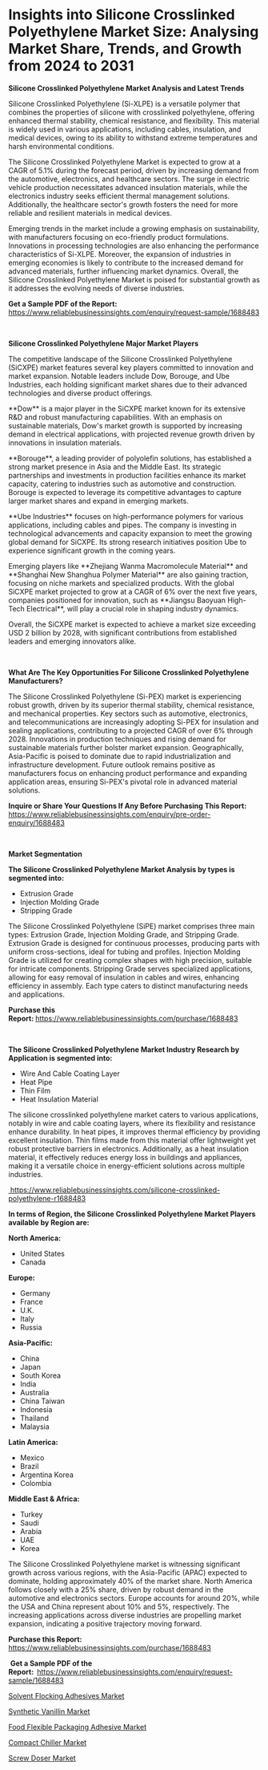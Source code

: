 <p><h1>Insights into Silicone Crosslinked Polyethylene Market Size: Analysing Market Share, Trends, and Growth from 2024 to 2031</h1></p><p><strong>Silicone Crosslinked Polyethylene Market Analysis and Latest Trends</strong></p>
<p><p>Silicone Crosslinked Polyethylene (Si-XLPE) is a versatile polymer that combines the properties of silicone with crosslinked polyethylene, offering enhanced thermal stability, chemical resistance, and flexibility. This material is widely used in various applications, including cables, insulation, and medical devices, owing to its ability to withstand extreme temperatures and harsh environmental conditions.</p><p>The Silicone Crosslinked Polyethylene Market is expected to grow at a CAGR of 5.1% during the forecast period, driven by increasing demand from the automotive, electronics, and healthcare sectors. The surge in electric vehicle production necessitates advanced insulation materials, while the electronics industry seeks efficient thermal management solutions. Additionally, the healthcare sector's growth fosters the need for more reliable and resilient materials in medical devices.</p><p>Emerging trends in the market include a growing emphasis on sustainability, with manufacturers focusing on eco-friendly product formulations. Innovations in processing technologies are also enhancing the performance characteristics of Si-XLPE. Moreover, the expansion of industries in emerging economies is likely to contribute to the increased demand for advanced materials, further influencing market dynamics. Overall, the Silicone Crosslinked Polyethylene Market is poised for substantial growth as it addresses the evolving needs of diverse industries.</p></p>
<p><strong>Get a Sample PDF of the Report:&nbsp;</strong> <a href="https://www.reliablebusinessinsights.com/enquiry/request-sample/1688483?utm_campaign=1109&utm_medium=2&utm_source=Github&utm_content=ia&utm_term=17102024&utm_id=silicone-crosslinked-polyethylene">https://www.reliablebusinessinsights.com/enquiry/request-sample/1688483</a></p>
<p>&nbsp;</p>
<p><strong>Silicone Crosslinked Polyethylene Major Market Players</strong></p>
<p><p>The competitive landscape of the Silicone Crosslinked Polyethylene (SiCXPE) market features several key players committed to innovation and market expansion. Notable leaders include Dow, Borouge, and Ube Industries, each holding significant market shares due to their advanced technologies and diverse product offerings.</p><p>**Dow** is a major player in the SiCXPE market known for its extensive R&D and robust manufacturing capabilities. With an emphasis on sustainable materials, Dow's market growth is supported by increasing demand in electrical applications, with projected revenue growth driven by innovations in insulation materials. </p><p>**Borouge**, a leading provider of polyolefin solutions, has established a strong market presence in Asia and the Middle East. Its strategic partnerships and investments in production facilities enhance its market capacity, catering to industries such as automotive and construction. Borouge is expected to leverage its competitive advantages to capture larger market shares and expand in emerging markets.</p><p>**Ube Industries** focuses on high-performance polymers for various applications, including cables and pipes. The company is investing in technological advancements and capacity expansion to meet the growing global demand for SiCXPE. Its strong research initiatives position Ube to experience significant growth in the coming years.</p><p>Emerging players like **Zhejiang Wanma Macromolecule Material** and **Shanghai New Shanghua Polymer Material** are also gaining traction, focusing on niche markets and specialized products. With the global SiCXPE market projected to grow at a CAGR of 6% over the next five years, companies positioned for innovation, such as **Jiangsu Baoyuan High-Tech Electrical**, will play a crucial role in shaping industry dynamics.</p><p>Overall, the SiCXPE market is expected to achieve a market size exceeding USD 2 billion by 2028, with significant contributions from established leaders and emerging innovators alike.</p></p>
<p>&nbsp;</p>
<p><strong>What Are The Key Opportunities For Silicone Crosslinked Polyethylene Manufacturers?</strong></p>
<p><p>The Silicone Crosslinked Polyethylene (Si-PEX) market is experiencing robust growth, driven by its superior thermal stability, chemical resistance, and mechanical properties. Key sectors such as automotive, electronics, and telecommunications are increasingly adopting Si-PEX for insulation and sealing applications, contributing to a projected CAGR of over 6% through 2028. Innovations in production techniques and rising demand for sustainable materials further bolster market expansion. Geographically, Asia-Pacific is poised to dominate due to rapid industrialization and infrastructure development. Future outlook remains positive as manufacturers focus on enhancing product performance and expanding application areas, ensuring Si-PEX's pivotal role in advanced material solutions.</p></p>
<p><strong>Inquire or Share Your Questions If Any Before Purchasing This Report:</strong> <a href="https://www.reliablebusinessinsights.com/enquiry/pre-order-enquiry/1688483?utm_campaign=1109&utm_medium=2&utm_source=Github&utm_content=ia&utm_term=17102024&utm_id=silicone-crosslinked-polyethylene">https://www.reliablebusinessinsights.com/enquiry/pre-order-enquiry/1688483</a></p>
<p>&nbsp;</p>
<p><strong>Market Segmentation</strong></p>
<p><strong>The Silicone Crosslinked Polyethylene Market Analysis by types is segmented into:</strong></p>
<p><ul><li>Extrusion Grade</li><li>Injection Molding Grade</li><li>Stripping Grade</li></ul></p>
<p><p>The Silicone Crosslinked Polyethylene (SiPE) market comprises three main types: Extrusion Grade, Injection Molding Grade, and Stripping Grade. Extrusion Grade is designed for continuous processes, producing parts with uniform cross-sections, ideal for tubing and profiles. Injection Molding Grade is utilized for creating complex shapes with high precision, suitable for intricate components. Stripping Grade serves specialized applications, allowing for easy removal of insulation in cables and wires, enhancing efficiency in assembly. Each type caters to distinct manufacturing needs and applications.</p></p>
<p><strong>Purchase this Report:&nbsp;</strong><a href="https://www.reliablebusinessinsights.com/purchase/1688483?utm_campaign=1109&utm_medium=2&utm_source=Github&utm_content=ia&utm_term=17102024&utm_id=silicone-crosslinked-polyethylene">https://www.reliablebusinessinsights.com/purchase/1688483</a></p>
<p>&nbsp;</p>
<p><strong>The Silicone Crosslinked Polyethylene Market Industry Research by Application is segmented into:</strong></p>
<p><ul><li>Wire And Cable Coating Layer</li><li>Heat Pipe</li><li>Thin Film</li><li>Heat Insulation Material</li></ul></p>
<p><p>The silicone crosslinked polyethylene market caters to various applications, notably in wire and cable coating layers, where its flexibility and resistance enhance durability. In heat pipes, it improves thermal efficiency by providing excellent insulation. Thin films made from this material offer lightweight yet robust protective barriers in electronics. Additionally, as a heat insulation material, it effectively reduces energy loss in buildings and appliances, making it a versatile choice in energy-efficient solutions across multiple industries.</p></p>
<p><a href="https://www.reliablebusinessinsights.com/silicone-crosslinked-polyethylene-r1688483?utm_campaign=1109&utm_medium=2&utm_source=Github&utm_content=ia&utm_term=17102024&utm_id=silicone-crosslinked-polyethylene">&nbsp;https://www.reliablebusinessinsights.com/silicone-crosslinked-polyethylene-r1688483</a></p>
<p><strong>In terms of Region, the Silicone Crosslinked Polyethylene Market Players available by Region are:</strong></p>
<p>
    <p> <strong> North America: </strong>
        <ul>
            <li>United States</li>
            <li>Canada</li>
        </ul>
        </p> 
    <p> <strong> Europe: </strong>
        <ul>
            <li>Germany</li>
            <li>France</li>
            <li>U.K.</li>
            <li>Italy</li>
            <li>Russia</li>
        </ul>
        </p> 
    <p> <strong> Asia-Pacific: </strong>
        <ul>
            <li>China</li>
            <li>Japan</li>
            <li>South Korea</li>
            <li>India</li>
            <li>Australia</li>
            <li>China Taiwan</li>
            <li>Indonesia</li>
            <li>Thailand</li>
            <li>Malaysia</li>
        </ul>
        </p> 
    <p> <strong> Latin America: </strong>
        <ul>
            <li>Mexico</li>
            <li>Brazil</li>
            <li>Argentina Korea</li>
            <li>Colombia</li>
        </ul>
        </p> 
    <p> <strong> Middle East & Africa: </strong>
        <ul>
            <li>Turkey</li>
            <li>Saudi</li>
            <li>Arabia</li>
            <li>UAE</li>
            <li>Korea</li>
        </ul>
    </p>
    </p>
<p><p>The Silicone Crosslinked Polyethylene market is witnessing significant growth across various regions, with the Asia-Pacific (APAC) expected to dominate, holding approximately 40% of the market share. North America follows closely with a 25% share, driven by robust demand in the automotive and electronics sectors. Europe accounts for around 20%, while the USA and China represent about 10% and 5%, respectively. The increasing applications across diverse industries are propelling market expansion, indicating a positive trajectory moving forward.</p></p>
<p><strong>Purchase this Report: </strong><a href="https://www.reliablebusinessinsights.com/purchase/1688483?utm_campaign=1109&utm_medium=2&utm_source=Github&utm_content=ia&utm_term=17102024&utm_id=silicone-crosslinked-polyethylene">https://www.reliablebusinessinsights.com/purchase/1688483</a></p>
<p>&nbsp;<strong>Get a Sample PDF of the Report:&nbsp;&nbsp;</strong><a href="https://www.reliablebusinessinsights.com/enquiry/request-sample/1688483?utm_campaign=1109&utm_medium=2&utm_source=Github&utm_content=ia&utm_term=17102024&utm_id=silicone-crosslinked-polyethylene">https://www.reliablebusinessinsights.com/enquiry/request-sample/1688483</a></p>
<p><strong></strong></p>
<p><p><a href="https://github.com/loftinirkaakcsu/Market-Research-Report-List-1/blob/main/solvent-flocking-adhesives-market.md?utm_campaign=1109&utm_medium=2&utm_source=Github&utm_content=ia&utm_term=17102024&utm_id=silicone-crosslinked-polyethylene">Solvent Flocking Adhesives Market</a></p><p><a href="https://www.linkedin.com/pulse/synthetic-vanillin-market-global-regional-analysis-focus-region-6awdf?utm_campaign=1109&utm_medium=2&utm_source=Github&utm_content=ia&utm_term=17102024&utm_id=silicone-crosslinked-polyethylene">Synthetic Vanillin Market</a></p><p><a href="https://github.com/cliffxbwergin/Market-Research-Report-List-1/blob/main/food-flexible-packaging-adhesive-market.md?utm_campaign=1109&utm_medium=2&utm_source=Github&utm_content=ia&utm_term=17102024&utm_id=silicone-crosslinked-polyethylene">Food Flexible Packaging Adhesive Market</a></p><p><a href="https://issuu.com/reportprime-2/docs/compact-chiller-market-size-2030.pp_d8053a54bb76dc?utm_campaign=1109&utm_medium=2&utm_source=Github&utm_content=ia&utm_term=17102024&utm_id=silicone-crosslinked-polyethylene">Compact Chiller Market</a></p><p><a href="https://issuu.com/reportprime-2/docs/screw-doser-market-size-2030.pptx_2097e249107589?utm_campaign=1109&utm_medium=2&utm_source=Github&utm_content=ia&utm_term=17102024&utm_id=silicone-crosslinked-polyethylene">Screw Doser Market</a></p></p>